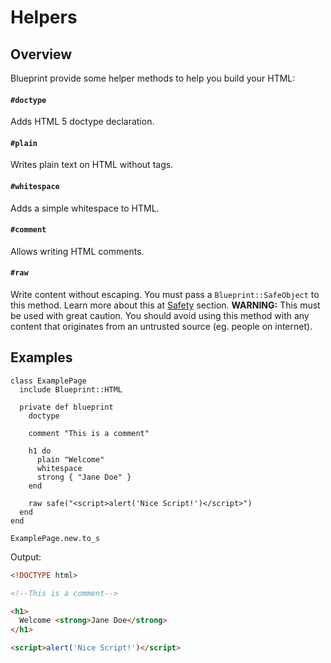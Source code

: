 # Helpers

## Overview

Blueprint provide some helper methods to help you build your HTML:

#### `#doctype`
Adds HTML 5 doctype declaration.

#### `#plain`
Writes plain text on HTML without tags.

#### `#whitespace`
Adds a simple whitespace to HTML.

#### `#comment`
Allows writing HTML comments.

#### `#raw`
Write content without escaping. You must pass a `Blueprint::SafeObject` to
this method. Learn more about this at [Safety](./safety.md) section.
**WARNING:** This must be used with great caution.
You should avoid using this method with any content that originates from an
untrusted source (eg. people on internet).

## Examples
```crystal
class ExamplePage
  include Blueprint::HTML

  private def blueprint
    doctype

    comment "This is a comment"

    h1 do
      plain "Welcome"
      whitespace
      strong { "Jane Doe" }
    end

    raw safe("<script>alert('Nice Script!')</script>")
  end
end

ExamplePage.new.to_s
```

Output:

```html
<!DOCTYPE html>

<!--This is a comment-->

<h1>
  Welcome <strong>Jane Doe</strong>
</h1>

<script>alert('Nice Script!')</script>
```
